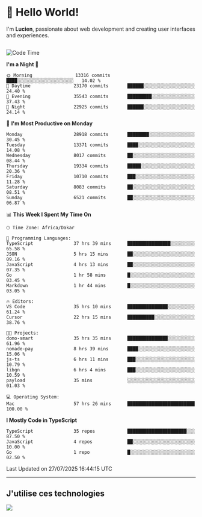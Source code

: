 # 👋 Hello World!

I'm **Lucien**, passionate about web development and creating user interfaces and experiences.

##

<!--START_SECTION:waka-->
![Code Time](http://img.shields.io/badge/Code%20Time-3%2C523%20hrs%2016%20mins-blue)

**I'm a Night 🦉** 

```text
🌞 Morning                13316 commits       ████░░░░░░░░░░░░░░░░░░░░░   14.02 % 
🌆 Daytime                23170 commits       ██████░░░░░░░░░░░░░░░░░░░   24.40 % 
🌃 Evening                35543 commits       █████████░░░░░░░░░░░░░░░░   37.43 % 
🌙 Night                  22925 commits       ██████░░░░░░░░░░░░░░░░░░░   24.14 % 
```
📅 **I'm Most Productive on Monday** 

```text
Monday                   28918 commits       ████████░░░░░░░░░░░░░░░░░   30.45 % 
Tuesday                  13371 commits       ████░░░░░░░░░░░░░░░░░░░░░   14.08 % 
Wednesday                8017 commits        ██░░░░░░░░░░░░░░░░░░░░░░░   08.44 % 
Thursday                 19334 commits       █████░░░░░░░░░░░░░░░░░░░░   20.36 % 
Friday                   10710 commits       ███░░░░░░░░░░░░░░░░░░░░░░   11.28 % 
Saturday                 8083 commits        ██░░░░░░░░░░░░░░░░░░░░░░░   08.51 % 
Sunday                   6521 commits        ██░░░░░░░░░░░░░░░░░░░░░░░   06.87 % 
```


📊 **This Week I Spent My Time On** 

```text
🕑︎ Time Zone: Africa/Dakar

💬 Programming Languages: 
TypeScript               37 hrs 39 mins      ████████████████░░░░░░░░░   65.58 % 
JSON                     5 hrs 15 mins       ██░░░░░░░░░░░░░░░░░░░░░░░   09.16 % 
JavaScript               4 hrs 13 mins       ██░░░░░░░░░░░░░░░░░░░░░░░   07.35 % 
Go                       1 hr 58 mins        █░░░░░░░░░░░░░░░░░░░░░░░░   03.45 % 
Markdown                 1 hr 44 mins        █░░░░░░░░░░░░░░░░░░░░░░░░   03.05 % 

🔥 Editors: 
VS Code                  35 hrs 10 mins      ███████████████░░░░░░░░░░   61.24 % 
Cursor                   22 hrs 15 mins      ██████████░░░░░░░░░░░░░░░   38.76 % 

🐱‍💻 Projects: 
domo-smart               35 hrs 35 mins      ███████████████░░░░░░░░░░   61.96 % 
nomade-pay               8 hrs 39 mins       ████░░░░░░░░░░░░░░░░░░░░░   15.06 % 
js-ts                    6 hrs 11 mins       ███░░░░░░░░░░░░░░░░░░░░░░   10.79 % 
libgn                    6 hrs 4 mins        ███░░░░░░░░░░░░░░░░░░░░░░   10.59 % 
payload                  35 mins             ░░░░░░░░░░░░░░░░░░░░░░░░░   01.03 % 

💻 Operating System: 
Mac                      57 hrs 26 mins      █████████████████████████   100.00 % 
```

**I Mostly Code in TypeScript** 

```text
TypeScript               35 repos            ██████████████████████░░░   87.50 % 
JavaScript               4 repos             ██░░░░░░░░░░░░░░░░░░░░░░░   10.00 % 
Go                       1 repo              █░░░░░░░░░░░░░░░░░░░░░░░░   02.50 % 
```




 Last Updated on 27/07/2025 16:44:15 UTC
<!--END_SECTION:waka-->
---

## J'utilise ces technologies

<p align="left">
  <a href="https://skillicons.dev">
    <img src="https://skillicons.dev/icons?i=ts,js,go,ruby,css,scss,tailwind,react,vite,nextjs,docker,figma,ableton" />
  </a>
</p>


